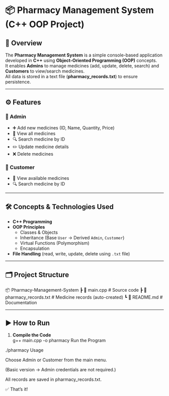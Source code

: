# 📦 Pharmacy Management System (C++ OOP Project)

## 📖 Overview  
The **Pharmacy Management System** is a simple console-based application developed in **C++** using **Object-Oriented Programming (OOP)** concepts.  
It enables **Admins** to manage medicines (add, update, delete, search) and **Customers** to view/search medicines.  
All data is stored in a text file (**pharmacy_records.txt**) to ensure persistence.  

---

## ⚙️ Features  

### 🔑 Admin  
- ➕ Add new medicines (ID, Name, Quantity, Price)  
- 📄 View all medicines  
- 🔍 Search medicine by ID  
- ✏️ Update medicine details  
- ❌ Delete medicines  

### 👥 Customer  
- 📄 View available medicines  
- 🔍 Search medicine by ID  

---

## 🛠️ Concepts & Technologies Used  
- **C++ Programming**  
- **OOP Principles**  
  - Classes & Objects  
  - Inheritance (Base `User` → Derived `Admin`, `Customer`)  
  - Virtual Functions (Polymorphism)  
  - Encapsulation  
- **File Handling** (read, write, update, delete using `.txt` file)  

---

## 🗂️ Project Structure  
📦 Pharmacy-Management-System
┣ 📜 main.cpp # Source code
┣ 📜 pharmacy_records.txt # Medicine records (auto-created)
┗ 📜 README.md # Documentation


---

## ▶️ How to Run  

1. **Compile the Code**  
   g++ main.cpp -o pharmacy
Run the Program

./pharmacy
Usage

Choose Admin or Customer from the main menu.

(Basic version → Admin credentials are not required.)

All records are saved in pharmacy_records.txt.

✅ That’s it!
